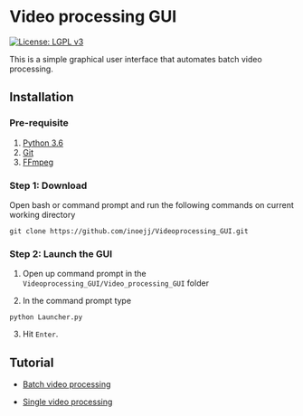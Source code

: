 # Video processing GUI
[![License: LGPL v3](https://img.shields.io/badge/License-LGPL%20v3-pink.svg)](https://www.gnu.org/licenses/lgpl-3.0)

This is a simple graphical user interface that automates batch video processing.

## Installation

### Pre-requisite
1. [Python 3.6](https://www.python.org/downloads/release/python-360/)
2. [Git](https://git-scm.com/downloads) 
3. [FFmpeg](https://m.wikihow.com/Install-FFmpeg-on-Windows)

### Step 1: Download
Open bash or command prompt and run the following commands on current working directory

```
git clone https://github.com/inoejj/Videoprocessing_GUI.git

```

### Step 2: Launch the GUI

1. Open up command prompt in the `Videoprocessing_GUI/Video_processing_GUI` folder

2. In the command prompt type
```
python Launcher.py
```
3. Hit `Enter`.

## Tutorial

- [Batch video processing](/docs/tutorial.md)

- [Single video processing](/docs/Tutorial_tools.md)
